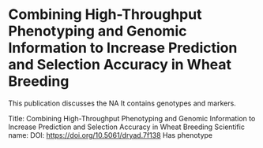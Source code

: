 # Combining High-Throughput Phenotyping and Genomic Information to Increase Prediction and Selection Accuracy in Wheat Breeding

This publication discusses the NA
It contains  genotypes and  markers.

Title: Combining High-Throughput Phenotyping and Genomic Information to Increase Prediction and Selection Accuracy in Wheat Breeding
Scientific name: 
DOI: https://doi.org/10.5061/dryad.7f138
Has phenotype 

